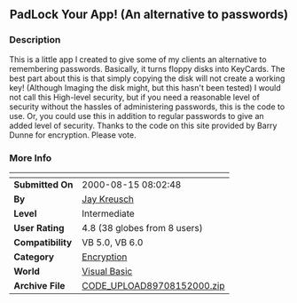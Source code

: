 ﻿<div align="center">

## PadLock Your App\! \(An alternative to passwords\)


</div>

### Description

This is a little app I created to give some of my clients an alternative to remembering passwords. Basically, it turns floppy disks into KeyCards. The best part about this is that simply copying the disk will not create a working key! (Although Imaging the disk might, but this hasn't been tested) I would not call this High-level security, but if you need a reasonable level of security without the hassles of administering passwords, this is the code to use. Or, you could use this in addition to regular passwords to give an added level of security. Thanks to the code on this site provided by Barry Dunne for encryption. Please vote.
 
### More Info
 


<span>             |<span>
---                |---
**Submitted On**   |2000-08-15 08:02:48
**By**             |[Jay Kreusch](https://github.com/Planet-Source-Code/PSCIndex/blob/master/ByAuthor/jay-kreusch.md)
**Level**          |Intermediate
**User Rating**    |4.8 (38 globes from 8 users)
**Compatibility**  |VB 5\.0, VB 6\.0
**Category**       |[Encryption](https://github.com/Planet-Source-Code/PSCIndex/blob/master/ByCategory/encryption__1-48.md)
**World**          |[Visual Basic](https://github.com/Planet-Source-Code/PSCIndex/blob/master/ByWorld/visual-basic.md)
**Archive File**   |[CODE\_UPLOAD89708152000\.zip](https://github.com/Planet-Source-Code/jay-kreusch-padlock-your-app-an-alternative-to-passwords__1-10698/archive/master.zip)








